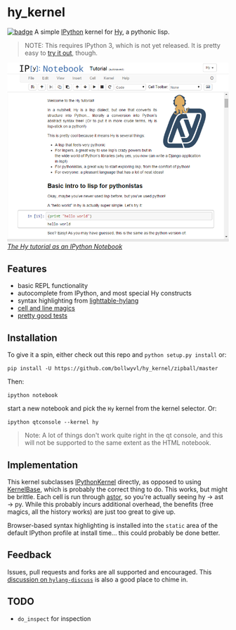 # hy_kernel
[![badge][]][Build Status]
A simple [IPython][] kernel for [Hy](http://hylang.org), a pythonic lisp.

> NOTE:
This requires IPython 3, which is not yet released. It is pretty easy to
[try it out][ipydev], though.

[![](screenshot.png) _The Hy tutorial as an IPython Notebook_][tutorial]

## Features
- basic REPL functionality
- autocomplete from IPython, and most special Hy constructs
- syntax highlighting from [lighttable-hylang][]
- [cell and line magics][magic]
- [pretty good tests][Build Status]

## Installation
To give it a spin, either check out this repo and `python setup.py install` or:

```shell
pip install -U https://github.com/bollwyvl/hy_kernel/zipball/master
```

Then:

```shell
ipython notebook
```

start a new notebook and pick the `Hy` kernel from the kernel selector. Or:

```shell
ipython qtconsole --kernel hy
```

> Note:
A lot of things don't work quite right in the qt console, and this will not be
supported to the same extent as the HTML notebook.


## Implementation
This kernel subclasses [IPythonKernel][] directly, as opposed to using
[KernelBase][], which is probably the correct thing to do. This works, but might
be brittle. Each cell is run through [astor][], so you're actually seeing hy →
ast → py. While this probably incurs additional overhead, the benefits (free
magics, all the history works) are just too great to give up.

Browser-based syntax highlighting is installed into the `static` area of the
default IPython profile at install time... this could probably be done better.


## Feedback
Issues, pull requests and forks are all supported and encouraged. This 
[discussion on `hylang-discuss`][discuss] is also a good place to chime in.

## TODO
- `do_inspect` for inspection

[badge]: https://travis-ci.org/bollwyvl/hy_kernel.svg?branch=master
[Build Status]: https://travis-ci.org/bollwyvl/hy_kernel
[IPythonKernel]: https://github.com/ipython/ipython/blob/master/IPython/kernel/zmq/ipkernel.py
[KernelBase]: https://github.com/ipython/ipython/blob/master/IPython/kernel/zmq/kernelbase.py
[lighttable-hylang]: https://github.com/cndreisbach/lighttable-hylang
[tutorial]: http://nbviewer.ipython.org/github/bollwyvl/hy_kernel/blob/master/notebooks/Tutorial.ipynb
[IPython]: http://ipython.org
[ipydev]: http://ipython.org/ipython-doc/dev/install/install.html#installing-the-development-version
[discuss]: https://groups.google.com/forum/#!topic/hylang-discuss/UkoET6pU5sM
[astor]: https://github.com/berkerpeksag/astor
[magic]: http://nbviewer.ipython.org/github/bollwyvl/hy_kernel/blob/master/notebooks/Magics.ipynb
